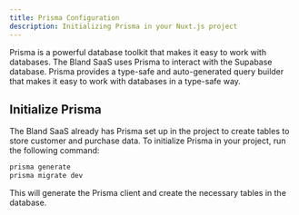 ```yaml
---
title: Prisma Configuration
description: Initializing Prisma in your Nuxt.js project
---
```


Prisma is a powerful database toolkit that makes it easy to work with databases. The Bland SaaS uses Prisma to interact with the Supabase database. Prisma provides a type-safe and auto-generated query builder that makes it easy to work with databases in a type-safe way.

## Initialize Prisma

The Bland SaaS already has Prisma set up in the project to create tables to store customer and purchase data. To initialize Prisma in your project, run the following command:

```bash
prisma generate
prisma migrate dev
```

This will generate the Prisma client and create the necessary tables in the database.